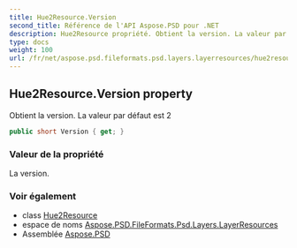 ```yaml
---
title: Hue2Resource.Version
second_title: Référence de l'API Aspose.PSD pour .NET
description: Hue2Resource propriété. Obtient la version. La valeur par défaut est 2
type: docs
weight: 100
url: /fr/net/aspose.psd.fileformats.psd.layers.layerresources/hue2resource/version/
---
```

## Hue2Resource.Version property

Obtient la version. La valeur par défaut est 2

```csharp
public short Version { get; }
```

### Valeur de la propriété

La version.

### Voir également

* class [Hue2Resource](../)
* espace de noms [Aspose.PSD.FileFormats.Psd.Layers.LayerResources](../../hue2resource/)
* Assemblée [Aspose.PSD](../../../)


